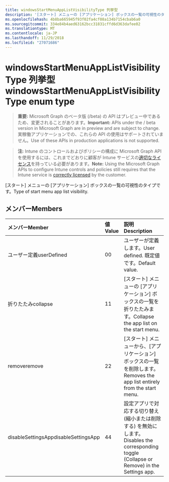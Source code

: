 ```yaml
---
title: windowsStartMenuAppListVisibilityType 列挙型
description: '[スタート] メニューの [アプリケーション] ボックスの一覧の可視性のタイプです。'
ms.openlocfilehash: 4b8ba665945f93f02fa4cf08a134b7154cbab6a0
ms.sourcegitcommit: 334e84b4aed63162bcc31831cffd6d363dafee02
ms.translationtype: MT
ms.contentlocale: ja-JP
ms.lasthandoff: 11/29/2018
ms.locfileid: "27071686"
---
```

# <a name="windowsstartmenuapplistvisibilitytype-enum-type"></a><span data-ttu-id="d7169-103">windowsStartMenuAppListVisibilityType 列挙型</span><span class="sxs-lookup"><span data-stu-id="d7169-103">windowsStartMenuAppListVisibilityType enum type</span></span>

> <span data-ttu-id="d7169-104">**重要:** Microsoft Graph のベータ版 (/beta) の API はプレビュー中であるため、変更されることがあります。</span><span class="sxs-lookup"><span data-stu-id="d7169-104">**Important:** APIs under the / beta version in Microsoft Graph are in preview and are subject to change.</span></span> <span data-ttu-id="d7169-105">実稼働アプリケーションでの、これらの API の使用はサポートされていません。</span><span class="sxs-lookup"><span data-stu-id="d7169-105">Use of these APIs in production applications is not supported.</span></span>

> <span data-ttu-id="d7169-106">**注:** Intune のコントロールおよびポリシーの構成に Microsoft Graph API を使用するには、これまでどおりに顧客が Intune サービスの[適切なライセンス](https://go.microsoft.com/fwlink/?linkid=839381)を持っている必要があります。</span><span class="sxs-lookup"><span data-stu-id="d7169-106">**Note:** Using the Microsoft Graph APIs to configure Intune controls and policies still requires that the Intune service is [correctly licensed](https://go.microsoft.com/fwlink/?linkid=839381) by the customer.</span></span>

<span data-ttu-id="d7169-107">[スタート] メニューの [アプリケーション] ボックスの一覧の可視性のタイプです。</span><span class="sxs-lookup"><span data-stu-id="d7169-107">Type of start menu app list visibility.</span></span>
## <a name="members"></a><span data-ttu-id="d7169-108">メンバー</span><span class="sxs-lookup"><span data-stu-id="d7169-108">Members</span></span>
|<span data-ttu-id="d7169-109">メンバー</span><span class="sxs-lookup"><span data-stu-id="d7169-109">Member</span></span>|<span data-ttu-id="d7169-110">値</span><span class="sxs-lookup"><span data-stu-id="d7169-110">Value</span></span>|<span data-ttu-id="d7169-111">説明</span><span class="sxs-lookup"><span data-stu-id="d7169-111">Description</span></span>|
|:---|:---|:---|
|<span data-ttu-id="d7169-112">ユーザー定義</span><span class="sxs-lookup"><span data-stu-id="d7169-112">userDefined</span></span>|<span data-ttu-id="d7169-113">0</span><span class="sxs-lookup"><span data-stu-id="d7169-113">0</span></span>|<span data-ttu-id="d7169-114">ユーザーが定義します。</span><span class="sxs-lookup"><span data-stu-id="d7169-114">User defined.</span></span> <span data-ttu-id="d7169-115">既定値です。</span><span class="sxs-lookup"><span data-stu-id="d7169-115">Default value.</span></span>|
|<span data-ttu-id="d7169-116">折りたたみ</span><span class="sxs-lookup"><span data-stu-id="d7169-116">collapse</span></span>|<span data-ttu-id="d7169-117">1</span><span class="sxs-lookup"><span data-stu-id="d7169-117">1</span></span>|<span data-ttu-id="d7169-118">[スタート] メニューの [アプリケーション] ボックスの一覧を折りたたみます。</span><span class="sxs-lookup"><span data-stu-id="d7169-118">Collapse the app list on the start menu.</span></span>|
|<span data-ttu-id="d7169-119">remove</span><span class="sxs-lookup"><span data-stu-id="d7169-119">remove</span></span>|<span data-ttu-id="d7169-120">2</span><span class="sxs-lookup"><span data-stu-id="d7169-120">2</span></span>|<span data-ttu-id="d7169-121">[スタート] メニューから、[アプリケーション] ボックスの一覧を削除します。</span><span class="sxs-lookup"><span data-stu-id="d7169-121">Removes the app list entirely from the start menu.</span></span>|
|<span data-ttu-id="d7169-122">disableSettingsApp</span><span class="sxs-lookup"><span data-stu-id="d7169-122">disableSettingsApp</span></span>|<span data-ttu-id="d7169-123">4</span><span class="sxs-lookup"><span data-stu-id="d7169-123">4</span></span>|<span data-ttu-id="d7169-124">設定アプリで対応する切り替え (縮小または削除する) を無効にします。</span><span class="sxs-lookup"><span data-stu-id="d7169-124">Disables the corresponding toggle (Collapse or Remove) in the Settings app.</span></span>|





